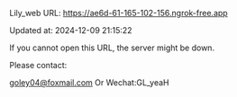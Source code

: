 Lily_web URL: https://ae6d-61-165-102-156.ngrok-free.app

Updated at: 2024-12-09 21:15:22

If you cannot open this URL, the server might be down.

Please contact: 

goley04@foxmail.com Or Wechat:GL_yeaH